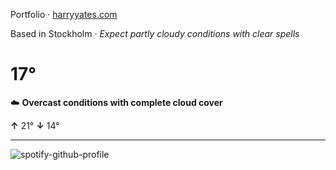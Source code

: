 Portfolio · [harryyates.com](https://harryyates.com)

<!-- WEATHER_START -->
Based in Stockholm · *Expect partly cloudy conditions with clear spells*

# 17°
☁️ **Overcast conditions with complete cloud cover**

**↑** 21° **↓** 14°

---
<!-- WEATHER_END -->

<p align="left">
  <a>
    <img src="https://spotify-github-profile.kittinanx.com/api/view?uid=bigbello&cover_image=true&theme=natemoo-re&show_offline=true&background_color=121212&interchange=false&bar_color=53b14f&bar_color_cover=false" alt="spotify-github-profile">
  </a>
</p>